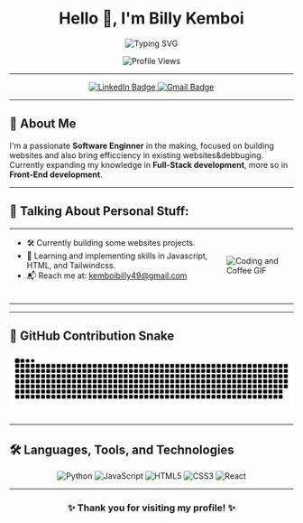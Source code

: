 <h1 align="center">Hello 👋, 
  I'm Billy Kemboi</h1>

<p align="center">
  <img src="https://readme-typing-svg.demolab.com?font=JetBrains+Mono&size=24&pause=1000&color=00C2CB&vCenter=true&width=600&lines=Software+Enginnering+and+Website+Maintainance...;Develloping+Websites+from+Scratch.;Building+Solutions+to+a+particular+problem.;Debugging+Errors+in+existing+websites%2C+and+also+improving+it.;Learning%2C+Improving%2C+Creating+%F0%9F%9A%80" alt="Typing SVG" />
</p>

<p align="center">
  <img src="https://komarev.com/ghpvc/?username=billy-source&label=Profile%20Views&color=0e75b6&style=flat" alt="Profile Views" />
</p>

---

<p align="center">
  <a href="https://linkedin.com/in/abdullahi-bashir-74256b2b5" target="_blank">
    <img src="https://img.shields.io/badge/LinkedIn-0A66C2?style=for-the-badge&logo=linkedin&logoColor=white" alt="LinkedIn Badge" />
  </a>
  
  <a href="mailto:kemboibilly49@gmail.com" target="_blank">
    <img src="https://img.shields.io/badge/Gmail-D14836?style=for-the-badge&logo=gmail&logoColor=white" alt="Gmail Badge" />
  </a>
</p>

---

## 🙌 About Me

I'm a passionate **Software Enginner** in the making, focused on building websites and also bring efficciency in existing websites&debbuging.  
Currently expanding my knowledge in **Full-Stack development**, more so in **Front-End development**.

---

## 🧠 Talking About Personal Stuff:

<table>
<tr>
<td>

<ul>
  <li>🛠️ Currently building some websites projects.</li>
  <li>🚀 Learning and implementing skills in Javascript, HTML, and Tailwindcss.</li>
  
  <li>📬 Reach me at: <a href="mailto:kemboibilly49@gmail.com">kemboibilly49@gmail.com</a></li>
  <br>
  
</ul>

</td>
<td>

<img src="https://media.giphy.com/media/qgQUggAC3Pfv687qPC/giphy.gif" width="250" alt="Coding and Coffee GIF" />

</td>
</tr>
</table>

---



## 🐍 GitHub Contribution Snake

<p align="center">
  <img src="https://raw.githubusercontent.com/Platane/Platane/output/github-contribution-grid-snake.svg" alt="GitHub Contribution Snake" />
</p>

---

## 🛠️ Languages, Tools, and Technologies

<p align="center">
  <img src="https://cdn.jsdelivr.net/gh/devicons/devicon/icons/python/python-original.svg" width="50" alt="Python" />
 <img src="https://cdn.jsdelivr.net/gh/devicons/devicon/icons/javascript/javascript-original.svg" width="50" alt="JavaScript" />
  <img src="https://cdn.jsdelivr.net/gh/devicons/devicon/icons/html5/html5-original.svg" width="50" alt="HTML5" />
  <img src="https://cdn.jsdelivr.net/gh/devicons/devicon/icons/css3/css3-original.svg" width="50" alt="CSS3" />
  <img src="https://cdn.jsdelivr.net/gh/devicons/devicon/icons/react/react-original.svg" width="50" alt="React" />

</p>

---

<div align="center">
  <h3>✨ Thank you for visiting my profile! ✨</h3>
</div>
